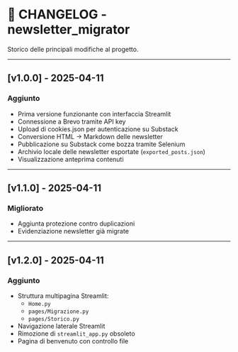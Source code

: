 
# 📓 CHANGELOG - newsletter_migrator

Storico delle principali modifiche al progetto.

---

## [v1.0.0] - 2025-04-11
### Aggiunto
- Prima versione funzionante con interfaccia Streamlit
- Connessione a Brevo tramite API key
- Upload di cookies.json per autenticazione su Substack
- Conversione HTML -> Markdown delle newsletter
- Pubblicazione su Substack come bozza tramite Selenium
- Archivio locale delle newsletter esportate (`exported_posts.json`)
- Visualizzazione anteprima contenuti

---

## [v1.1.0] - 2025-04-11
### Migliorato
- Aggiunta protezione contro duplicazioni
- Evidenziazione newsletter già migrate

---

## [v1.2.0] - 2025-04-11
### Aggiunto
- Struttura multipagina Streamlit:
  - `Home.py`
  - `pages/Migrazione.py`
  - `pages/Storico.py`
- Navigazione laterale Streamlit
- Rimozione di `streamlit_app.py` obsoleto
- Pagina di benvenuto con controllo file
